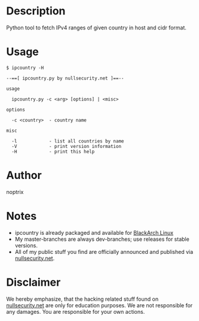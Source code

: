# Description

Python tool to fetch IPv4 ranges of given country in host and cidr format.

# Usage

```
$ ipcountry -H

--==[ ipcountry.py by nullsecurity.net ]==--

usage

  ipcountry.py -c <arg> [options] | <misc>

options

  -c <country>  - country name

misc

  -l            - list all countries by name
  -V            - print version information
  -H            - print this help

```

# Author

noptrix

# Notes

- ipcountry is already packaged and available for [BlackArch Linux](https://www.blackarch.org/)
- My master-branches are always dev-branches; use releases for stable versions.
- All of my public stuff you find are officially announced and published via [nullsecurity.net](https://www.nullsecurity.net).

# Disclaimer

We hereby emphasize, that the hacking related stuff found on
[nullsecurity.net](http://nullsecurity.net) are only for education purposes.
We are not responsible for any damages. You are responsible for your own
actions.
